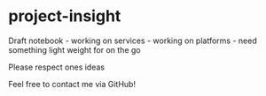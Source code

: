 # project-insight

Draft notebook - working on services - working on platforms - need something light weight for on the go

Please respect ones ideas 

Feel free to contact me via GitHub!
